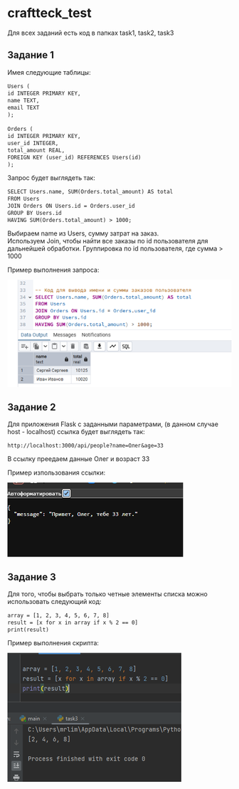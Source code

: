 # craftteck_test

Для всех заданий есть код в папках task1, task2, task3

## Задание 1

Имея следующие таблицы:
```
Users (
id INTEGER PRIMARY KEY,
name TEXT,
email TEXT
);

Orders (
id INTEGER PRIMARY KEY,
user_id INTEGER,
total_amount REAL,
FOREIGN KEY (user_id) REFERENCES Users(id)
);
```
Запрос будет выглядеть так:
```
SELECT Users.name, SUM(Orders.total_amount) AS total
FROM Users
JOIN Orders ON Users.id = Orders.user_id
GROUP BY Users.id
HAVING SUM(Orders.total_amount) > 1000;
```

Выбираем name из Users, сумму затрат на заказ.<br>
Используем Join, чтобы найти все заказы по id пользователя для дальнейшей обработки.
Группировка по id пользователя, где сумма > 1000

Пример выполнения запроса:

![task1](./imgs/task1.png)

## Задание 2
Для приложения Flask с заданными параметрами, (в данном случае host - localhost) ссылка будет выглядеть так:
```
http://localhost:3000/api/people?name=Олег&age=33
```

В ссылку преедаем данные Олег и возраст 33

Пример изпользования ссылки:

![task2](./imgs/task2.png)

## Задание 3
Для того, чтобы выбрать только четные элементы списка можно использовать следующий код:
```
array = [1, 2, 3, 4, 5, 6, 7, 8]
result = [x for x in array if x % 2 == 0]
print(result)
```

Пример выполнения скрипта:

![task3](./imgs/task3.png)
